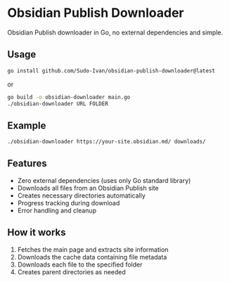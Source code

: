 # Obsidian Publish Downloader 

Obsidian Publish downloader in Go, no external dependencies and simple.

## Usage

```bash
go install github.com/Sudo-Ivan/obsidian-publish-downloader@latest
```

or

```bash
go build -o obsidian-downloader main.go
./obsidian-downloader URL FOLDER
```

## Example

```bash
./obsidian-downloader https://your-site.obsidian.md/ downloads/
```

## Features

- Zero external dependencies (uses only Go standard library)
- Downloads all files from an Obsidian Publish site
- Creates necessary directories automatically
- Progress tracking during download
- Error handling and cleanup

## How it works

1. Fetches the main page and extracts site information
2. Downloads the cache data containing file metadata
3. Downloads each file to the specified folder
4. Creates parent directories as needed 